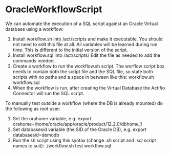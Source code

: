 # OracleWorkflowScript

We can automate the execution of a SQL script against an Oracle Virtual database using a workflow:

1. Install workflow.sh into /act/scripts and make it executable. You should not need to edit this file at all. All variables will be learned during run time. This is different to the initial version of the script.
1. Install workflow.sql into /act/scripts/ Edit the file as needed to add the commands needed. 
1. Create a workflow to run the workflow.sh script. The worflow script box needs to contain both the script file and the SQL file, so state both scripts with no paths and a space in between like this: workflow.sh workflow.sql
1. When the workflow is run, after creating the Virtual Database the Actifio Connector will run the SQL script.

To manually test outside a workflow (where the DB is already mounted) do the following as root user:

1.  Set the orahome variable,  e.g.     export orahome=/home/oracle/app/oracle/product/12.2.0/dbhome_1
1.  Set databasesid variable (the SID of the Oracle DB),  e.g.   export databasesid=demodb
1.  Run the sh script using this syntax (change .sh script and .sql script names to suit):    ./workflow.sh test workflow.sql

